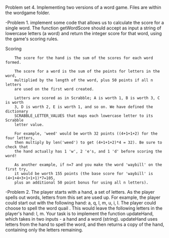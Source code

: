 Problem set 4.
Implementing two versions of a word game. Files are within the wordgame folder.

-Problem 1.
implement some code that allows us to calculate the score for a single word. The 
function getWordScore should accept as input a string of lowercase letters (a word) 
and return the integer score for that word, using the game's scoring rules. 

Scoring

        The score for the hand is the sum of the scores for each word formed.

        The score for a word is the sum of the points for letters in the word, 
        multiplied by the length of the word, plus 50 points if all n letters 
        are used on the first word created.

        Letters are scored as in Scrabble; A is worth 1, B is worth 3, C is worth 
        3, D is worth 2, E is worth 1, and so on. We have defined the dictionary 
        SCRABBLE_LETTER_VALUES that maps each lowercase letter to its Scrabble 
        letter value.

        For example, 'weed' would be worth 32 points ((4+1+1+2) for the four letters, 
        then multiply by len('weed') to get (4+1+1+2)*4 = 32). Be sure to check that 
        the hand actually has 1 'w', 2 'e's, and 1 'd' before scoring the word!

        As another example, if n=7 and you make the word 'waybill' on the first try, 
        it would be worth 155 points (the base score for 'waybill' is (4+1+4+3+1+1+1)*7=105, 
        plus an additional 50 point bonus for using all n letters).

-Problem 2.
The player starts with a hand, a set of letters. As the player spells out words, letters 
from this set are used up. For example, the player could start out with the following hand: 
a, q, l, m, u, i, l. The player could choose to spell the word quail . This would leave the 
following letters in the player's hand: l, m. Your task is to implement the function 
updateHand, which takes in two inputs - a hand and a word (string). updateHand uses letters 
from the hand to spell the word, and then returns a copy of the hand, containing only the 
letters remaining.